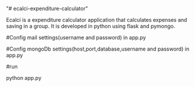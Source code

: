 "# ecalci-expenditure-calculator"

Ecalci is a expenditure calculator application that calculates expenses and saving in a group. It is developed in python using flask and pymongo.

#Config mail settings(username and password) in app.py

#Config mongoDb settings(host,port,database,username and password) in app.py

#run

python app.py